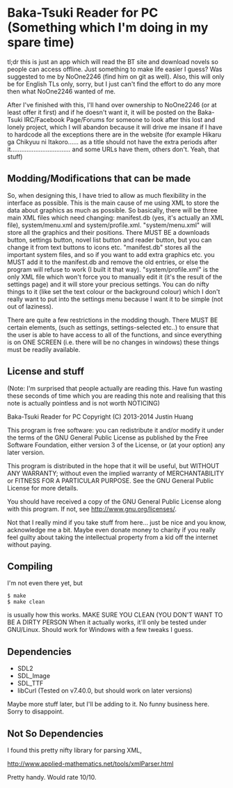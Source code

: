 Baka-Tsuki Reader for PC (Something which I'm doing in my spare time)
=====================================================================

tl;dr this is just an app which will read the BT site and download novels so
people can access offline. Just something to make life easier I guess? Was
suggested to me by NoOne2246 (find him on git as well). Also, this will only be
for English TLs only, sorry, but I just can't find the effort to do any more
then what NoOne2246 wanted of me.

After I've finished with this, I'll hand over ownership to NoOne2246 (or at
least offer it first) and if he doesn't want it, it will be posted on the
Baka-Tsuki IRC/Facebook Page/Forums for someone to look after this lost and
lonely project, which I will abandon because it will drive me insane if I have
to hardcode all the exceptions there are in the website (for example
Hikaru ga Chikyuu ni Itakoro...... as a title should not have the extra periods
after it.................................. and some URLs have them, others
don't. Yeah, that stuff)

Modding/Modifications that can be made
--------------------------------------

So, when designing this, I have tried to allow as much flexibility in the
interface as possible. This is the main cause of me using XML to store the data
about graphics as much as possible. So basically, there will be three main XML
files which need changing: manifest.db (yes, it's actually an XML file),
system/menu.xml and system/profile.xml. "system/menu.xml" will store all the
graphics and their positions. There MUST BE a downloads button, settings
button, novel list button and reader button, but you can change it from text
buttons to icons etc. "manifest.db" stores all the important system files, and
so if you want to add extra graphics etc. you MUST add it to the manifest.db
and remove the old entries, or else the program will refuse to work (I built it
that way). "system/profile.xml" is the only XML file which won't force you to
manually edit it (it's the result of the settings page) and it will store your
precious settings. You can do nifty things to it (like set the text colour or
the background colour) which I don't really want to put into the settings menu
because I want it to be simple (not out of laziness).

There are quite a few restrictions in the modding though. There MUST BE certain
elements, (such as settings, settings-selected etc..) to ensure that the user
is able to have access to all of the functions, and since everything is on ONE
SCREEN (i.e. there will be no changes in windows) these things must be readily
available. 


License and stuff
-----------------
(Note: I'm surprised that people actually are reading this. Have fun wasting
these seconds of time which you are reading this note and realising that this
note is actually pointless and is not worth NOTICING)

Baka-Tsuki Reader for PC Copyright (C) 2013-2014  Justin Huang

This program is free software: you can redistribute it and/or modify
it under the terms of the GNU General Public License as published by
the Free Software Foundation, either version 3 of the License, or
(at your option) any later version.

This program is distributed in the hope that it will be useful,
but WITHOUT ANY WARRANTY; without even the implied warranty of
MERCHANTABILITY or FITNESS FOR A PARTICULAR PURPOSE.  See the
GNU General Public License for more details.

You should have received a copy of the GNU General Public License
along with this program.  If not, see <http://www.gnu.org/licenses/>.




Not that I really mind if you take stuff from here... just be nice and you
know, acknowledge me a bit. Maybe even donate money to charity if you really
feel guilty about taking the intellectual property from a kid off the internet
without paying.

Compiling
---------

I'm not even there yet, but

    $ make
    $ make clean

is usually how this works. MAKE SURE YOU CLEAN (YOU DON'T WANT TO BE A DIRTY
PERSON When it actually works, it'll only be tested under GNU/Linux. Should 
work for Windows with a few tweaks I guess.

Dependencies
------------

- SDL2
- SDL_Image
- SDL_TTF
- libCurl (Tested on v7.40.0, but should work on later versions)

Maybe more stuff later, but I'll be adding to it. No funny business here. Sorry
to disappoint.

Not So Dependencies
-------------------

I found this pretty nifty library for parsing XML,

http://www.applied-mathematics.net/tools/xmlParser.html

Pretty handy. Would rate 10/10.
